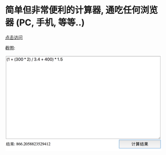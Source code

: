 # 简单但非常便利的计算器, 通吃任何浏览器 (PC, 手机, 等等..)

[点击访问](https://cdn.staticaly.com/gh/WenchaoZeng/simpleCalculator/e8ca774/index.html)

截图:

![截图](screen.png)